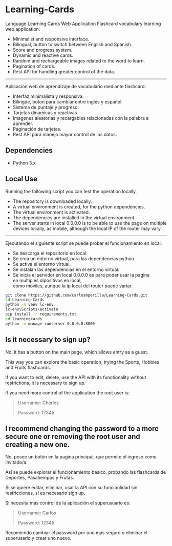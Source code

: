 # Learning-Cards
Language Learning Cards Web Application
Flashcard vocabulary learning web application:
- Minimalist and responsive interface.
- Bilingual, button to switch between English and Spanish.
- Score and progress system.
- Dynamic and reactive cards.
- Random and rechargeable images related to the word to learn.
- Pagination of cards.
- Rest API for handling greater control of the data.
---
Aplicación web de aprendizaje de vocabulario mediante flashcard:
- Interfaz minimalista y responsiva.
- Bilingüe, boton para cambiar entre inglés y español.
- Sistema de puntaje y progreso.
- Tarjetas dinamicas y reactivas.
- Imagenes aleatorias y recargables relacionadas con la palabra a aprender.
- Paginación de tarjetas.
- Rest API para manejo mayor control de los datos.

## Dependencies
- Python 3.x

## Local Use
Running the following script you can test the operation locally.

- The repository is downloaded locally.
- A virtual environment is created, for the python dependencies.
- The virtual environment is activated.
- The dependencies are installed in the virtual environment.
- The server starts in local 0.0.0.0 is to be able to use the page
   on multiple devices locally,
   as mobile, although the local IP of the router may vary.
---
Ejecutando el siguiente script se puede probar el funcionamiento en local.

- Se descarga el repositorio en local.
- Se crea un entorno virtual, para las dependencias python.
- Se activa el entorno virtual.
- Se instalan las dependencias en el entorno virtual.
- Se inicia el servidor en local 0.0.0.0 es para poder usar la pagina  
  en multiples dipositivos en local,  
  como moviles, aunque la ip local del router puede variar.
  
 ```sh
git clone https://github.com/carlosmperilla/Learning-Cards.git
cd Learning-Cards
python -m venv lc-env
lc-env\Scripts\activate
pip install -r requirements.txt
cd learningcards
python -m manage runserver 0.0.0.0:8000
```

## Is it necessary to sign up?
No, it has a button on the main page, which allows entry as a guest.

This way you can explore the basic operation, trying the Sports, Hobbies and Fruits flashcards.

If you want to edit, delete, use the API with its functionality without restrictions, it is necessary to sign up.

If you need more control of the application the root user is:
>Username: Charles
>
>Password: 12345

I recommend changing the password to a more secure one or removing the root user and creating a new one.
---
No, posee un botón en la pagina principal, que permite el ingreso como invitado/a.

Así se puede explorar el funcionamiento basíco, probando las flashcards de Deportes, Pasatiempos y Frutas.

Si se quiere editar, eliminar, usar la API con su funcionlidad sin restricciones, sí es necesario sign up.

Si necesita más control de la aplicación el superusuario es:
>Username: Carlos
>
>Password: 12345

Recomiendo cambiar el password por uno más seguro o eliminar el superusario y crear uno nuevo.



